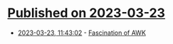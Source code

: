# [Published on 2023-03-23](index.md)

* [2023-03-23, 11:43:02](https://lobste.rs/s/ijpr36/fascination_awk) - [Fascination of AWK](https://maximullaris.com/awk.html)
